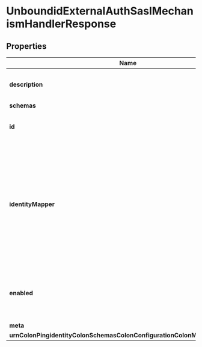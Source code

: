 

# UnboundidExternalAuthSaslMechanismHandlerResponse


## Properties

| Name | Type | Description | Notes |
|------------ | ------------- | ------------- | -------------|
|**description** | **String** | A description for this SASL Mechanism Handler |  [optional] |
|**schemas** | **List&lt;EnumunboundidExternalAuthSaslMechanismHandlerSchemaUrn&gt;** |  |  |
|**id** | **String** | Name of the SASL Mechanism Handler |  |
|**identityMapper** | **String** | The identity mapper that should be used to identify the user targeted by the authentication ID contained in the bind request. This will only be used for \&quot;u:\&quot;-style authentication ID values. |  |
|**enabled** | **Boolean** | Indicates whether the SASL mechanism handler is enabled for use. |  |
|**meta** | [**MetaMeta**](MetaMeta.md) |  |  [optional] |
|**urnColonPingidentityColonSchemasColonConfigurationColonMessagesColon20** | [**MetaUrnPingidentitySchemasConfigurationMessages20**](MetaUrnPingidentitySchemasConfigurationMessages20.md) |  |  [optional] |



